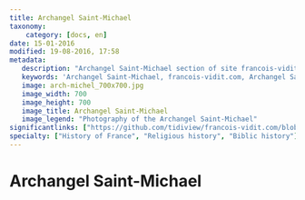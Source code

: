 ```yaml
---
title: Archangel Saint-Michael
taxonomy:
    category: [docs, en]
date: 15-01-2016
modified: 19-08-2016, 17:58
metadata:
   description: "Archangel Saint-Michael section of site francois-vidit.com"
   keywords: 'Archangel Saint-Michael, francois-vidit.com, Archangel Saint-Michael section'
   image: arch-michel_700x700.jpg
   image_width: 700
   image_height: 700
   image_title: Archangel Saint-Michael
   image_legend: "Photography of the Archangel Saint-Michael"
significantlinks: ["https://github.com/tidiview/francois-vidit.com/blob/develop/user/sites/docs/pages/01.reference/mont-saint-michel/arch-michel/chapter.en.md"]
specialty: ["History of France", "Religious history", "Biblic history"]
---
```


# Archangel Saint-Michael